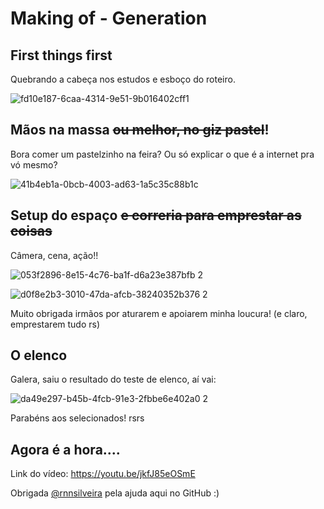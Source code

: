 # Making of - Generation

## First things first

Quebrando a cabeça nos estudos e esboço do roteiro.

![fd10e187-6caa-4314-9e51-9b016402cff1](https://user-images.githubusercontent.com/49887714/56543961-6602fa80-6549-11e9-9772-d0405387aa42.JPG)

## Mãos na massa ~~ou melhor, no giz pastel~~!

Bora comer um pastelzinho na feira? Ou só explicar o que é a internet pra vó mesmo?

![41b4eb1a-0bcb-4003-ad63-1a5c35c88b1c](https://user-images.githubusercontent.com/49887714/56544404-ccd4e380-654a-11e9-9101-e8f415828f37.JPG)


## Setup do espaço ~~e correria para emprestar as coisas~~

Câmera, cena, ação!! 

![053f2896-8e15-4c76-ba1f-d6a23e387bfb 2](https://user-images.githubusercontent.com/49887714/56543773-d52c1f00-6548-11e9-950b-6ae2b190f645.JPG)

![d0f8e2b3-3010-47da-afcb-38240352b376 2](https://user-images.githubusercontent.com/49887714/56544689-964b9880-654b-11e9-9a6c-04ee74c54c63.JPG)

Muito obrigada irmãos por aturarem e apoiarem minha loucura! (e claro, emprestarem tudo rs)

## O elenco

Galera, saiu o resultado do teste de elenco, aí vai:

![da49e297-b45b-4fcb-91e3-2fbbe6e402a0 2](https://user-images.githubusercontent.com/49887714/56544670-8d5ac700-654b-11e9-8626-93e6d84e0564.JPG)

Parabéns aos selecionados! rsrs

## Agora é a hora....

Link do vídeo: https://youtu.be/jkfJ85eOSmE

Obrigada [@rnnsilveira](https://github.com/rnnsilveira) pela ajuda aqui no GitHub :)

